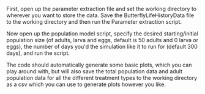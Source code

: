 First, open up the parameter extraction file and set the working directory to wherever you want to store the data. Save the ButterflyLifeHistoryData file to the working directory and then run the Parameter extraction script.

Now open up the population model script, specify the desired starting/initial population size (of adults, larva and eggs, default is 50 adults and 0 larva or eggs), the number of days you'd the simulation like it to run for (default 300 days), and run the script.

The code should automatically generate some basic plots, which you can play around with, but will also save the total population data and adult population data for all the different treatment types to the working directory as a csv which you can use to generate plots however you like.
